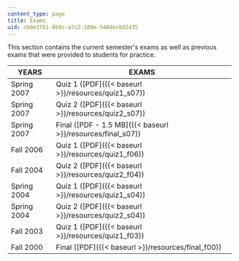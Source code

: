 ```yaml
---
content_type: page
title: Exams
uid: cb0e3f61-8b9c-a7c2-109e-5404ec6d2435
---
```


This section contains the current semester's exams as well as previous exams that were provided to students for practice.

| YEARS | EXAMS |
| --- | --- |
| Spring 2007 | Quiz 1 ([PDF]({{< baseurl >}}/resources/quiz1_s07)) |
| Spring 2007 | Quiz 2 ([PDF]({{< baseurl >}}/resources/quiz2_s07)) |
| Spring 2007 | Final ([PDF - 1.5 MB]({{< baseurl >}}/resources/final_s07)) |
| Fall 2006 | Quiz 1 ([PDF]({{< baseurl >}}/resources/quiz1_f06)) |
| Fall 2004 | Quiz 2 ([PDF]({{< baseurl >}}/resources/quiz2_f04)) |
| Spring 2004 | Quiz 1 ([PDF]({{< baseurl >}}/resources/quiz1_s04)) |
| Spring 2004 | Quiz 2 ([PDF]({{< baseurl >}}/resources/quiz2_s04)) |
| Fall 2003 | Quiz 1 ([PDF]({{< baseurl >}}/resources/quiz1_f03)) |
| Fall 2000 | Final ([PDF]({{< baseurl >}}/resources/final_f00))